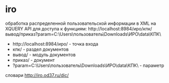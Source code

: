 # iro
обработка распределенной пользовательской информации в  XML на XQUERY
API для доступа к функциям:
http://localhost:8984/иро/кпк/вывод/приказ?param=C:\Users\пользователь\Downloads\ИРО\data\КПК\
- http://localhost:8984/иро/ - точка входа
- кпк/ - раздел документов
- вывод/ - модуль документов
- приказ/  - документ
- ?param=C:\Users\пользователь\Downloads\ИРО\data\КПК\ - параметр

словари http://iro.od37.ru/dic/
